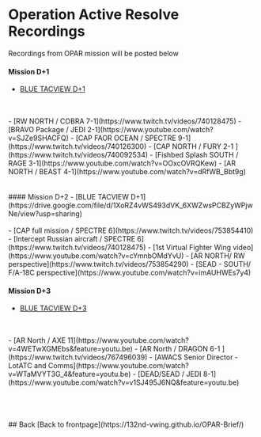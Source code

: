# Operation Active Resolve Recordings
Recordings from OPAR mission will be posted below

#### Mission D+1
- [BLUE TACVIEW D+1](https://drive.google.com/file/d/1sA3DsgrnkaLrWA2a7w5jXLvOs6cD8aww/view?usp=sharing)
<br>
 <br>
- [RW NORTH / COBRA 7-1](https://www.twitch.tv/videos/740128475) 
- [BRAVO Package / JEDI 2-1](https://www.youtube.com/watch?v=SJZe9SHACFQ) 
- [CAP FAOR OCEAN / SPECTRE 9-1](https://www.twitch.tv/videos/740126300) 
- [CAP NORTH / FURY 2-1 ](https://www.twitch.tv/videos/740092534) 
- [Fishbed Splash SOUTH / RAGE 3-1](https://www.youtube.com/watch?v=OOxcOVRQKew) 
- [AR NORTH / BEAST 4-1](https://www.youtube.com/watch?v=dRfWB_Bbt9g) 
<br>
<br>
<br>
#### Mission D+2
- [BLUE TACVIEW D+1](https://drive.google.com/file/d/1XoRZ4vWS493dVK_6XWZwsPCBZyWPjwNe/view?usp=sharing)
<br>
<br>
- [CAP full mission / SPECTRE 6](https://www.twitch.tv/videos/753854410)
- [Intercept Russian aircraft / SPECTRE 6](https://www.twitch.tv/videos/740128475)
- [1st Virtual Fighter Wing video](https://www.youtube.com/watch?v=cYmnbOMdYvU)
- [AR NORTH/ RW perspective](https://www.twitch.tv/videos/753854290)
- [SEAD - SOUTH/ F/A-18C perspective](https://www.youtube.com/watch?v=imAUHWEs7y4)


#### Mission D+3
- [BLUE TACVIEW D+3](https://drive.google.com/file/d/1VIAzgw8ViVp8YpEciMwrYuydPmYL8CBr/view?usp=sharing)
<br>
<br>
- [AR North / AXE 11](https://www.youtube.com/watch?v=4WETwXGMEbs&feature=youtu.be)
- [AR North / DRAGON 6-1 ](https://www.twitch.tv/videos/767496039)
- [AWACS Senior Director - LotATC and Comms](https://www.youtube.com/watch?v=WTaMVYT3G_4&feature=youtu.be)
- [DEAD/SEAD / JEDI 8-1](https://www.youtube.com/watch?v=v1SJ495J6NQ&feature=youtu.be)
<br>
<br>
<br>
<br>
<br>
## Back
[Back to frontpage](https://132nd-vwing.github.io/OPAR-Brief/)